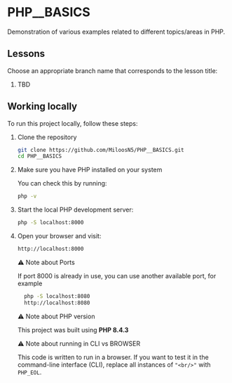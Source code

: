 # PHP__BASICS

Demonstration of various examples related to different topics/areas in PHP.

## Lessons

Choose an appropriate branch name that corresponds to the lesson title:
   1. TBD

## Working locally

To run this project locally, follow these steps:

1. Clone the repository

   ```bash
   git clone https://github.com/MiloosN5/PHP__BASICS.git
   cd PHP__BASICS
   ```

2. Make sure you have PHP installed on your system

   You can check this by running:
    ```bash
    php -v
    ```

4. Start the local PHP development server:

    ```bash 
    php -S localhost:8000
    ```

5. Open your browser and visit:

    ```bash
    http://localhost:8000
    ```

    ⚠️ Note about Ports

    If port 8000 is already in use, you can use another available port, for example
    
    ```bash
      php -S localhost:8080
      http://localhost:8080
    ```

    ⚠️ Note about PHP version

     This project was built using **PHP 8.4.3**

    ⚠️ Note about running in CLI vs BROWSER

     This code is written to run in a browser. If you want to test it in the command-line interface (CLI), replace all instances of ```"<br/>"``` with ```PHP_EOL```.

